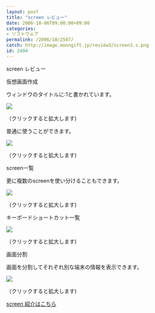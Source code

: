 ```yaml
---
layout: post
title: "screen レビュー"
date: 2006-10-06T09:00:00+09:00
categories:
- ソフトウェア
permalink: /2006/10/2507/
catch: http://image.moongift.jp/review3/screen3.s.png
id: 2494
---
```

screen レビュー  
<!--more-->

仮想画面作成

  

ウィンドウのタイトルに:1と書かれています。

  

[![](http://image.moongift.jp/review3/screen1.s.png)](http://image.moongift.jp/review3/screen1.png)  
  
（クリックすると拡大します)

  

普通に使うことができます。

  

[![](http://image.moongift.jp/review3/screen2.s.png)](http://image.moongift.jp/review3/screen2.png)  
  
（クリックすると拡大します)

  

screen一覧

  

更に複数のscreenを使い分けることもできます。

  

[![](http://image.moongift.jp/review3/screen3.s.png)](http://image.moongift.jp/review3/screen3.png)  
  
（クリックすると拡大します)

  

キーボードショートカット一覧

  

[![](http://image.moongift.jp/review3/screen4.s.png)](http://image.moongift.jp/review3/screen4.png)  
  
（クリックすると拡大します)

  

画面分割

  

画面を分割してそれぞれ別な端末の情報を表示できます。

  

[![](http://image.moongift.jp/review3/screen5.s.png)](http://image.moongift.jp/review3/screen5.png)  
  
（クリックすると拡大します)

  

[screen 紹介はこちら](http://oss.moongift.jp/intro/i-2506.html)

